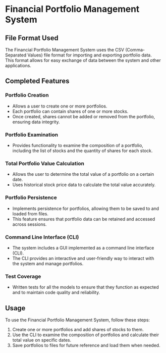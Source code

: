 # Financial Portfolio Management System

## File Format Used
The Financial Portfolio Management System uses the CSV (Comma-Separated Values) file format for importing and exporting portfolio data. This format allows for easy exchange of data between the system and other applications.

## Completed Features

### Portfolio Creation
- Allows a user to create one or more portfolios.
- Each portfolio can contain shares of one or more stocks.
- Once created, shares cannot be added or removed from the portfolio, ensuring data integrity.

### Portfolio Examination
- Provides functionality to examine the composition of a portfolio, including the list of stocks and the quantity of shares for each stock.

### Total Portfolio Value Calculation
- Allows the user to determine the total value of a portfolio on a certain date.
- Uses historical stock price data to calculate the total value accurately.

### Portfolio Persistence
- Implements persistence for portfolios, allowing them to be saved to and loaded from files.
- This feature ensures that portfolio data can be retained and accessed across sessions.

### Command Line Interface (CLI)
- The system includes a GUI implemented as a command line interface (CLI).
- The CLI provides an interactive and user-friendly way to interact with the system and manage portfolios.

### Test Coverage
- Written tests for all the models to ensure that they function as expected and to maintain code quality and reliability.

## Usage
To use the Financial Portfolio Management System, follow these steps:
1. Create one or more portfolios and add shares of stocks to them.
2. Use the CLI to examine the composition of portfolios and calculate their total value on specific dates.
3. Save portfolios to files for future reference and load them when needed.

